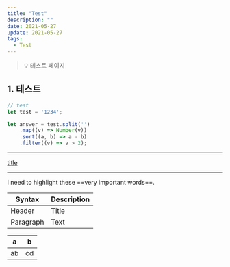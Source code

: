 ```yaml
---
title: "Test"
description: ""
date: 2021-05-27
update: 2021-05-27
tags:
  - Test
---
```

> 💡 테스트 페이지
## 1. 테스트

```javascript
// test
let test = '1234';

let answer = test.split('')
    .map((v) => Number(v))
    .sort((a, b) => a - b)
    .filter((v) => v > 2);
```
---

[title](https://www.example.com)

---
I need to highlight these ==very important words==.

| Syntax | Description |
| ----------- | ----------- |
| Header | Title |
| Paragraph | Text |

|a|b|
|---|---|
|ab|cd|